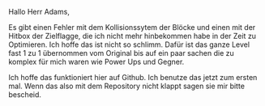 Hallo Herr Adams,

Es gibt einen Fehler mit dem Kollisionssytem der Blöcke und einen mit der Hitbox der Zielflagge, die ich nicht mehr hinbekommen habe in der Zeit zu Optimieren. Ich hoffe das ist nicht so schlimm. 
Dafür ist das ganze Level fast 1 zu 1 übernommen vom Original bis auf ein paar sachen die zu komplex für mich waren wie Power Ups und Gegner.

Ich hoffe das funktioniert hier auf Github. Ich benutze das jetzt zum ersten mal. Wenn das also mit dem Repository nicht klappt sagen sie mir bitte bescheid.
